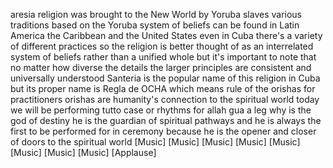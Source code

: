 
aresia religion was brought to the New
World by Yoruba slaves various
traditions based on the Yoruba system of
beliefs can be found in Latin America
the Caribbean and the United States even
in Cuba there&#39;s a variety of different
practices so the religion is better
thought of as an interrelated system of
beliefs rather than a unified whole but
it&#39;s important to note that no matter
how diverse the details the larger
principles are consistent and
universally understood Santeria is the
popular name of this religion in Cuba
but its proper name is Regla de OCHA
which means rule of the orishas for
practitioners orishas are humanity&#39;s
connection to the spiritual world today
we will be performing tutto case or
rhythms for allah gua a leg why is the
god of destiny he is the guardian of
spiritual pathways and he is always the
first to be performed for in ceremony
because he is the opener and closer of
doors to the spiritual world
[Music]
[Music]
[Music]
[Music]
[Music]
[Music]
[Music]
[Music]
[Applause]
